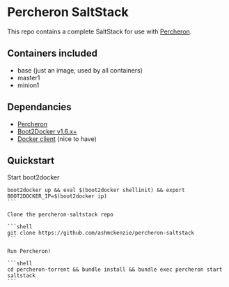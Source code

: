 # Percheron SaltStack

This repo contains a complete SaltStack for use with [Percheron](https://github.com/ashmckenzie/percheron).

## Containers included

* base (just an image, used by all containers)
* master1
* minion1

## Dependancies

* [Percheron](https://github.com/ashmckenzie/percheron)
* [Boot2Docker v1.6.x+](https://docs.docker.com/installation)
* [Docker client](https://docs.docker.com/installation) (nice to have)

## Quickstart

Start boot2docker

````shell
boot2docker up && eval $(boot2docker shellinit) && export BOOT2DOCKER_IP=$(boot2docker ip)
```

Clone the percheron-saltstack repo

```shell
git clone https://github.com/ashmckenzie/percheron-saltstack
```

Run Percheron!

```shell
cd percheron-torrent && bundle install && bundle exec percheron start saltstack
```
